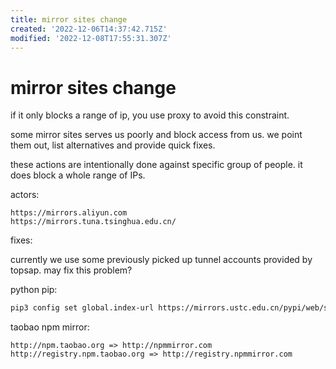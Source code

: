 ```yaml
---
title: mirror sites change
created: '2022-12-06T14:37:42.715Z'
modified: '2022-12-08T17:55:31.307Z'
---
```


# mirror sites change

if it only blocks a range of ip, you use proxy to avoid this constraint.

some mirror sites serves us poorly and block access from us. we point them out, list alternatives and provide quick fixes.

these actions are intentionally done against specific group of people. it does block a whole range of IPs.

actors:

```
https://mirrors.aliyun.com
https://mirrors.tuna.tsinghua.edu.cn/
```

fixes:

currently we use some previously picked up tunnel accounts provided by topsap. may fix this problem?

python pip:
```bash
pip3 config set global.index-url https://mirrors.ustc.edu.cn/pypi/web/simple
```

taobao npm mirror:
```
http://npm.taobao.org => http://npmmirror.com
http://registry.npm.taobao.org => http://registry.npmmirror.com
```

